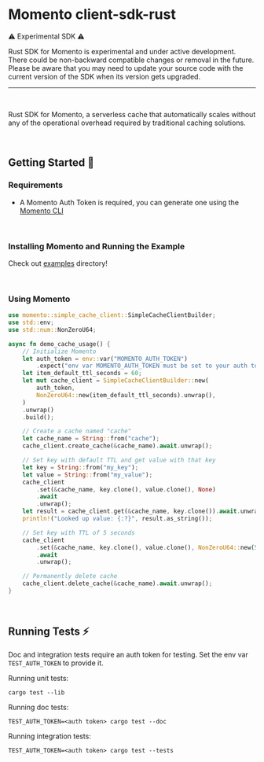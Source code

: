 # Momento client-sdk-rust

⚠️ Experimental SDK ⚠️

Rust SDK for Momento is experimental and under active development.
There could be non-backward compatible changes or removal in the future.
Please be aware that you may need to update your source code with the current version of the SDK when its version gets upgraded.

---

<br/>

Rust SDK for Momento, a serverless cache that automatically scales without any of the operational overhead required by traditional caching solutions.

<br/>

## Getting Started 🏃

### Requirements

- A Momento Auth Token is required, you can generate one using the [Momento CLI](https://github.com/momentohq/momento-cli)

<br/>

### Installing Momento and Running the Example

Check out [examples](./examples/) directory!

<br/>

### Using Momento

```rust
use momento::simple_cache_client::SimpleCacheClientBuilder;
use std::env;
use std::num::NonZeroU64;

async fn demo_cache_usage() {
    // Initialize Momento
    let auth_token = env::var("MOMENTO_AUTH_TOKEN")
        .expect("env var MOMENTO_AUTH_TOKEN must be set to your auth token");
    let item_default_ttl_seconds = 60;
    let mut cache_client = SimpleCacheClientBuilder::new(
        auth_token,
        NonZeroU64::new(item_default_ttl_seconds).unwrap(),
    )
    .unwrap()
    .build();

    // Create a cache named "cache"
    let cache_name = String::from("cache");
    cache_client.create_cache(&cache_name).await.unwrap();

    // Set key with default TTL and get value with that key
    let key = String::from("my_key");
    let value = String::from("my_value");
    cache_client
        .set(&cache_name, key.clone(), value.clone(), None)
        .await
        .unwrap();
    let result = cache_client.get(&cache_name, key.clone()).await.unwrap();
    println!("Looked up value: {:?}", result.as_string());

    // Set key with TTL of 5 seconds
    cache_client
        .set(&cache_name, key.clone(), value.clone(), NonZeroU64::new(5))
        .await
        .unwrap();

    // Permanently delete cache
    cache_client.delete_cache(&cache_name).await.unwrap();
}
```

<br/>

## Running Tests ⚡

Doc and integration tests require an auth token for testing. Set the env var `TEST_AUTH_TOKEN` to
provide it.

Running unit tests:

```
cargo test --lib
```

Running doc tests:

```
TEST_AUTH_TOKEN=<auth token> cargo test --doc
```

Running integration tests:

```
TEST_AUTH_TOKEN=<auth token> cargo test --tests
```
